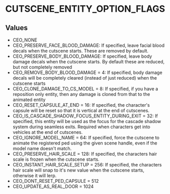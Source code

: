 # CUTSCENE_ENTITY_OPTION_FLAGS

## Values
* CEO_NONE
* CEO_PRESERVE_FACE_BLOOD_DAMAGE: If specified, leave facial blood decals when the cutscene starts. These are removed by default.
* CEO_PRESERVE_BODY_BLOOD_DAMAGE: If specified, leave body damage decals when the cutscene starts. By default these are reduced, but not completely removed
* CEO_REMOVE_BODY_BLOOD_DAMAGE = 4: If specified, body damage decals will be completely cleared (instead of just reduced) when the cutscene starts
* CEO_CLONE_DAMAGE_TO_CS_MODEL = 8: If specified, if you have a reposition only entity, then any damage is cloned from that to the animated entity
* CEO_RESET_CAPSULE_AT_END = 16: If specified, the character's capsule will be reset so that it is vertical at the end of cutscenes.
* CEO_IS_CASCADE_SHADOW_FOCUS_ENTITY_DURING_EXIT = 32: If specified, this entity will be used as the focus for the cascade shadow system during seamless exits.  Required when characters get into vehicles at the end of cutscenes.
* CEO_IGNORE_MODEL_NAME = 64: If specified, force the cutscene to animate the registered ped using the given scene handle, even if the model name doesn't match.
* CEO_PRESERVE_HAIR_SCALE = 128: If specified, the characters hair scale is frozen when the cutscene starts.
* CEO_INSTANT_HAIR_SCALE_SETUP = 256: If specified, the characters hair scale will snap to it's new value when the cutscene starts, otherwise it will lerp.
* CEO_DONT_RESET_PED_CAPSULE = 512
* CEO_UPDATE_AS_REAL_DOOR = 1024
